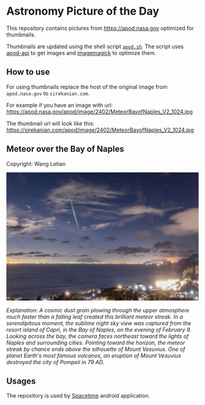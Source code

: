 # Astronomy Picture of the Day

This repository contains pictures from https://apod.nasa.gov optimized for thumbnails.

Thumbnails are updated using the shell script [`apod.sh`](apod.sh). The script
uses [apod-api](https://github.com/nasa/apod-api) to get images and [imagemagick](https://imagemagick.org) to
optimize them.

## How to use

For using thumbnails replace the host of the original image from `apod.nasa.gov` to `sirekanian.com`.

For example if you have an image with url:<br>
https://apod.nasa.gov/apod/image/2402/MeteorBayofNaples_V2_1024.jpg

The thumbnail url will look like this:<br>
https://sirekanian.com/apod/image/2402/MeteorBayofNaples_V2_1024.jpg

## Meteor over the Bay of Naples

Copyright: Wang Letian

[![the picture of the day][1]][2]

_Explanation: A cosmic dust grain plowing through the upper atmosphere much faster than a falling leaf created this brilliant meteor streak. In a serendipitous moment, the sublime night sky view was captured from the resort island of Capri, in the Bay of Naples, on the evening of February 8. Looking across the bay, the camera faces northeast toward the lights of Naples and surrounding cities. Pointing toward the horizon, the meteor streak by chance ends above the silhouette of Mount Vesuvius. One of planet Earth's most famous volcanos, an eruption of Mount Vesuvius destroyed the city of Pompeii in 79 AD._

## Usages

The repository is used by [Spacetime][3] android application.

[1]: image/2402/MeteorBayofNaples_V2_1024.jpg

[2]: https://apod.nasa.gov/apod/image/2402/MeteorBayofNaples_V2_1024.jpg

[3]: https://github.com/sirekanian/spacetime
